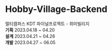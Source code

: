 # Hobby-Village-Backend
멀티캠퍼스 KDT 파이널프로젝트 - 취미빌리지   
**기획** 2023.04.18 ~ 04.20   
**설계** 2023.04.21 ~ 04.26   
**개발** 2023.04.27 ~ 06.05   
